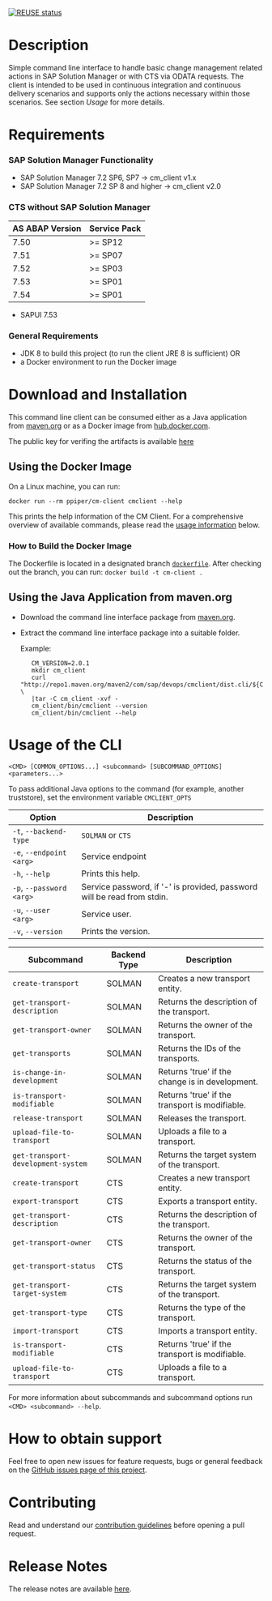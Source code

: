 [![REUSE status](https://api.reuse.software/badge/github.com/SAP/devops-cm-client)](https://api.reuse.software/info/github.com/SAP/devops-cm-client)

# Description

Simple command line interface to handle basic change management related actions
in SAP Solution Manager or with CTS via ODATA requests. The client is intended to be used
in continuous integration and continuous delivery scenarios and supports only
the actions necessary within those scenarios. See section _Usage_ for more details.

# Requirements
### SAP Solution Manager Functionality
 - SAP Solution Manager 7.2 SP6, SP7 -> cm_client v1.x
 - SAP Solution Manager 7.2 SP 8 and higher -> cm_client v2.0

### CTS without SAP Solution Manager

| AS ABAP Version       |     Service Pack    |
|-----------------------|---------------------|
| 7.50             |  >= SP12             |
| 7.51             |  >= SP07             |
| 7.52             |  >= SP03             |
| 7.53             |  >= SP01             |
| 7.54             |  >= SP01             |

 - SAPUI 7.53

### General Requirements
 - JDK 8 to build this project (to run the client JRE 8 is sufficient) OR
 - a Docker environment to run the Docker image

# Download and Installation

This command line client can be consumed either as a Java application from [maven.org](http://repo1.maven.org/maven2/com/sap/devops/cmclient/dist.cli) or as a Docker image from [hub.docker.com](https://hub.docker.com/r/ppiper/cm-client).

The public key for verifing the artifacts is available [here](https://keys.openpgp.org/vks/v1/by-fingerprint/D59BDC1A924385CFEE6AA5962F55B9DDAC28BFAF)

## Using the Docker Image
On a Linux machine, you can run:

`docker run --rm ppiper/cm-client cmclient --help`

This prints the help information of the CM Client. For a comprehensive overview of available commands, please read the [usage information](#usage) below.

### How to Build the Docker Image

The Dockerfile is located in a designated branch [`dockerfile`](https://github.com/SAP/devops-cm-client/tree/docker). After checking out the branch, you can run:
`docker build -t cm-client .`

## Using the Java Application from maven.org

  - Download the command line interface package from [maven.org](http://repo1.maven.org/maven2/com/sap/devops/cmclient/dist.cli).
  - Extract the command line interface package into a suitable folder.

    Example:
    ```
       CM_VERSION=2.0.1
       mkdir cm_client
       curl "http://repo1.maven.org/maven2/com/sap/devops/cmclient/dist.cli/${CM_VERSION}/dist.cli-${CM_VERSION}.tar.gz"  \
       |tar -C cm_client -xvf -
       cm_client/bin/cmclient --version
       cm_client/bin/cmclient --help
    ```

# Usage of the CLI

````
<CMD> [COMMON_OPTIONS...] <subcommand> [SUBCOMMAND_OPTIONS] <parameters...>
````

To pass additional Java options to the command (for example, another truststore), set the environment variable `CMCLIENT_OPTS`

| Option                   |     Description         |
|--------------------------|-------------------------|
| `-t`, `--backend-type`   | `SOLMAN` or `CTS`       |
| `-e`, `--endpoint <arg>` | Service endpoint        |
| `-h`, `--help`           | Prints this help.       |
| `-p`, `--password <arg>` | Service password, if '-' is provided, password will be read from stdin. |
| `-u`, `--user <arg>`     | Service user.           |
| `-v`, `--version`        | Prints the version.     |


| Subcommand                        | Backend Type |    Description                                  |
|-----------------------------------|--------------|-------------------------------------------------|
| `create-transport`                | SOLMAN       | Creates a new transport entity.                 |
| `get-transport-description`       | SOLMAN       | Returns the description of the transport.       |
| `get-transport-owner`             | SOLMAN       | Returns the owner of the transport.             |
| `get-transports`                  | SOLMAN       | Returns the IDs of the transports.              |
| `is-change-in-development`        | SOLMAN       | Returns 'true' if the change is in development. |
| `is-transport-modifiable`         | SOLMAN       | Returns 'true' if the transport is modifiable.  |
| `release-transport`               | SOLMAN       | Releases the transport.                         |
| `upload-file-to-transport`        | SOLMAN       | Uploads a file to a transport.                  |
| `get-transport-development-system`| SOLMAN       | Returns the target system of the transport.     |
| `create-transport`                | CTS          | Creates a new transport entity.                 |
| `export-transport`                | CTS          | Exports a transport entity.                     |
| `get-transport-description`       | CTS          | Returns the description of the transport.       |
| `get-transport-owner`             | CTS          | Returns the owner of the transport.             |
| `get-transport-status`            | CTS          | Returns the status of the transport.            |
| `get-transport-target-system`     | CTS          | Returns the target system of the transport.     |
| `get-transport-type`              | CTS          | Returns the type of the transport.              |
| `import-transport`                | CTS          | Imports a transport entity.                     |
| `is-transport-modifiable`         | CTS          | Returns 'true' if the transport is modifiable.  |
| `upload-file-to-transport`        | CTS          | Uploads a file to a transport.                  |

For more information about subcommands and subcommand options run `<CMD> <subcommand> --help`.

# How to obtain support

Feel free to open new issues for feature requests, bugs or general feedback on
the [GitHub issues page of this project][cm-cli-issues].

# Contributing

Read and understand our [contribution guidelines][contribution]
before opening a pull request.


[cm-cli-issues]: https://github.com/SAP/devops-cm-client/issues
[license]: ./LICENSE
[contribution]: ./CONTRIBUTING.md

# Release Notes
The release notes are available [here](RELEASES.md).
